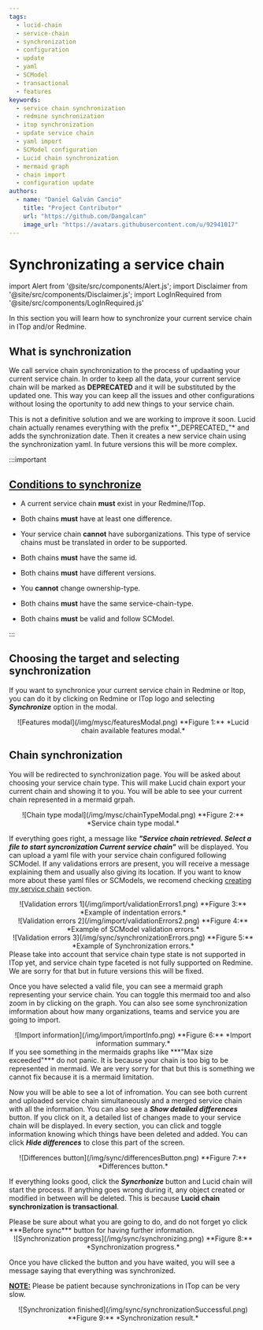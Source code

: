 ```yaml
---
tags:
  - lucid-chain
  - service-chain
  - synchronization
  - configuration
  - update
  - yaml
  - SCModel
  - transactional
  - features
keywords:
  - service chain synchronization
  - redmine synchronization
  - itop synchronization
  - update service chain
  - yaml import
  - SCModel configuration
  - Lucid chain synchronization
  - mermaid graph
  - chain import
  - configuration update
authors: 
  - name: "Daniel Galván Cancio"
    title: "Project Contributor"
    url: "https://github.com/Dangalcan"
    image_url: "https://avatars.githubusercontent.com/u/92941017"
---
```


# Synchronizating a service chain

import Alert from '@site/src/components/Alert.js';
import Disclaimer from '@site/src/components/Disclaimer.js';
import LogInRequired from '@site/src/components/LogInRequired.js'

<LogInRequired/>

In this section you will learn how to synchronize your current service chain in ITop and/or Redmine.

## What is synchronization

We call service chain synchronization to the process of updaating your current service chain. In order to keep all the data, your current service chain will be marked as **DEPRECATED** and it will be substituted by the updated one. This way you can keep all the issues and other configurations without losing the oportunity to add new things to your service chain.

<Disclaimer>
This is not a definitive solution and we are working to improve it soon. Lucid chain actually renames everything with the prefix *"_DEPRECATED_"* and adds the synchronization date. Then it creates a new service chain using the synchronization yaml. In future versions this will be more complex.
</Disclaimer>

:::important
  ## <u>Conditions to synchronize</u>

+ A current service chain **must** exist in your Redmine/ITop.

+ Both chains **must** have at least one difference.

+ Your service chain **cannot** have suborganizations. This type of service chains must be translated in order to be supported.

+ Both chains **must** have the same id.

+ Both chains **must** have different versions.

+ You **cannot** change ownership-type.

+ Both chains **must** have the same service-chain-type.

+ Both chains **must** be valid and follow SCModel.

:::

## Choosing the target and selecting synchronization

If you want to synchronice your current service chain in Redmine or Itop, you can do it by clicking on Redmine or ITop logo and selecting ***Synchronize*** option in the modal.

<div align="center">
![Features modal](/img/mysc/featuresModal.png)  
**Figure 1:** *Lucid chain available features modal.*
</div>

## Chain synchronization

You will be redirected to synchronization page. You will be asked about choosing your service chain type. This will make Lucid chain export your current chain and showing it to you. You will be able to see your current chain represented in a mermaid grpah.

<div align="center">
![Chain type modal](/img/mysc/chainTypeModal.png)  
**Figure 2:** *Service chain type modal.*
</div>

If everything goes right, a message like ***"Service chain retrieved. Select a file to start syncronization Current service chain"*** will be displayed. You can upload a yaml file with your service chain configured following SCModel. If any validations errors are present, you will receive a message explaining them and usually also giving its location.
If you want to know more about these yaml files or SCModels, we recomend checking [creating my service chain](../Creating%20my%20service%20chain/Creating%20my%20service%20chain.md) section.

<div align="center">
![Validation errors 1](/img/import/validationErrors1.png)  
**Figure 3:** *Example of indentation errors.*
</div>

<div align="center">
![Validation errors 2](/img/import/validationErrors2.png)  
**Figure 4:** *Example of SCModel validation errors.*
</div>

<div align="center">
![Validation errors 3](/img/sync/synchronizationErrors.png)  
**Figure 5:** *Example of Synchronization errors.*
</div>

<Alert>
Please take into account that service chain type state is not supported in ITop yet, and service chain type faceted is not fully supported on Redmine. We are sorry for that but in future versions this will be fixed.
</Alert>

Once you have selected a valid file, you can see a mermaid graph representing your service chain. You can toggle this mermaid too and also zoom in by clicking on the graph. You can also see some synchronization imformation about how many organizations, teams and service you are going to import.

<div align="center">
![Import information](/img/import/importInfo.png)  
**Figure 6:** *Import information summary.*
</div>

<Alert>
If you see something in the mermaids graphs like ***"Max size exceeded"*** do not panic. It is because your chain is too big to be represented in mermaid. We are very sorry for that but this is something we cannot fix because it is a mermaid limitation.
</Alert>

Now you will be able to see a lot of infromation. You can see both current and uploaded service chain simultaneously and a merged service chain with all the information. You can also see a ***Show detailed differences*** button. If you click on it, a detailed list of changes made to your service chain will be displayed. In every section, you can click and toggle information knowing which things have been deleted and added. You can click ***Hide differences*** to close this part of the screen.

<div align="center">
![Differences button](/img/sync/differencesButton.png)  
**Figure 7:** *Differences button.*
</div>

If everything looks good, click the ***Syncrhonize*** button and Lucid chain will start the process. If anything goes wrong during it, any object created or modified in between will be deleted. This is because **Lucid chain synchronization is transactional**.

<Disclaimer>
Please be sure about what you are going to do, and do not forget yo click ***Before sync***
button for having further information.
</Disclaimer>

<div align="center">
![Synchronization progress](/img/sync/synchronizing.png)  
**Figure 8:** *Synchronization progress.*
</div>

Once you have clicked the button and you have waited, you will see a message saying that everything was synchronized.

<u>**NOTE:**</u> Please be patient because synchronizations in ITop can be very slow.

<div align="center">
![Synchronization finished](/img/sync/synchronizationSuccessful.png)  
**Figure 9:** *Synchronization result.*
</div>

